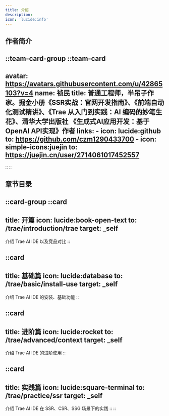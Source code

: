 ```yaml
---
title: 介绍
description:
icon: 'lucide:info'
---
```


## 作者简介

::team-card-group
  ::team-card
  ---
  avatar: https://avatars.githubusercontent.com/u/42865103?v=4
  name: 祯民
  title: 普通工程师，半吊子作家。掘金小册《SSR实战：官网开发指南》、《前端自动化测试精讲》、《Trae 从入门到实践：AI 编码的妙笔生花》、清华大学出版社 《生成式AI应用开发：基于OpenAI API实现》作者
  links:
    - icon: lucide:github
      to: https://github.com/czm1290433700
    - icon: simple-icons:juejin
      to: https://juejin.cn/user/2714061017452557
  ---
  ::
::

## 章节目录

::card-group
  ::card
  ---
  title: 开篇
  icon: lucide:book-open-text
  to: /trae/introduction/trae
  target: _self
  ---
  介绍 Trae AI IDE 以及竞品对比
  ::

  ::card
  ---
  title: 基础篇
  icon: lucide:database
  to: /trae/basic/install-use
  target: _self
  ---
  介绍 Trae AI IDE 的安装、基础功能
  ::

  ::card
  ---
  title: 进阶篇
  icon: lucide:rocket
  to: /trae/advanced/context
  target: _self
  ---
  介绍 Trae AI IDE 的进阶使用
  ::

  ::card
  ---
  title: 实践篇
  icon: lucide:square-terminal
  to: /trae/practice/ssr
  target: _self
  ---
  介绍 Trae AI IDE 在 SSR、CSR、SSG 场景下的实践
  ::
::
